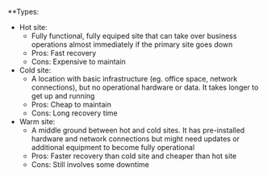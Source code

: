 **Types:
- Hot site:
	- Fully functional, fully equiped site that can take over business operations almost immediately if the primary site goes down
	- Pros: Fast recovery
	- Cons: Expensive to maintain
- Cold site:
	- A location with basic infrastructure (eg. office space, network connections), but no operational hardware or data. It takes longer to get up and running
	- Pros: Cheap to maintain
	- Cons: Long recovery time 
- Warm site:
	- A middle ground between hot and cold sites. It has pre-installed hardware and network connections but might need updates or additional equipment to become fully operational
	- Pros: Faster recovery than cold site and cheaper than hot site
	- Cons: Still involves some downtime